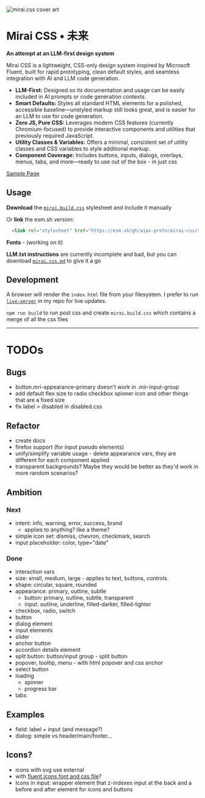 ![mirai.css cover art](./assets/Mirai-未来-css-Cover.svg)

# Mirai CSS • 未来

**An attempt at an LLM-first design system**

Mirai CSS is a lightweight, CSS-only design system inspired by Microsoft Fluent, built for rapid prototyping, clean default styles, and seamless integration with AI and LLM code generation. 

- **LLM-First:** Designed so its documentation and usage can be easily included in AI prompts or code generation contexts.
- **Smart Defaults:** Styles all standard HTML elements for a polished, accessible baseline—unstyled markup still looks great, and is easier for an LLM to use for code generation.
- **Zero JS, Pure CSS:** Leverages modern CSS features (currently Chromium-focused) to provide interactive components and utilities that previously required JavaScript.
- **Utility Classes & Variables:** Offers a minimal, consistent set of utility classes and CSS variables to style additional markup.
- **Component Coverage:** Includes buttons, inputs, dialogs, overlays, menus, tabs, and more—ready to use out of the box - in just css

[Sample Page](https://aipx-proto.github.io/mirai-css)

## Usage

**Download** the [`mirai.build.css`](./styles/mirai.build.css) stylesheet and include it manually

Or **link** the esm.sh version:
```html
  <link rel="stylesheet" href="https://esm.sh/gh/aipx-proto/mirai-css/styles/mirai.build.css?raw" />
```

**Fonts** - (working on it)

**LLM.txt instructions** are currently incomplete and bad, but you can download [`mirai.css.md`](./styles/mirai.css.md) to give it a go

## Development

A browser will render the `index.html` file from your filesystem. I prefer to run [`live-server`](https://www.npmjs.com/package/live-server) in my repo for live updates.

`npm run build` to run post css and create `mirai.build.css` which contains a merge of all the css files

---

# TODOs

## Bugs
- button.mri-appearance-primary doesn't work in .mir-input-group
- add default flex size to radio checkbox spinner icon and other things that are a fixed size
- fix label > disabled in disabled.css

## Refactor
- create docs
- firefox support (for input pseudo elements)
- unify/simplify variable usage - delete appearance vars, they are different for each component applied
- transparent backgrounds? Maybe they would be better as they'd work in more random scenarios?

## Ambition

### Next
- intent: info, warning, error, success, brand
  - applies to anything? like a theme?
- simple icon set: dismiss, chevron, checkmark, search
- input placeholder: color, type="date"

### Done
- interaction vars
- size: small, medium, large - applies to text, buttons, controls. 
- shape: circular, square, rounded
- appearance: primary, outline, subtle
  - button: primary, outline, subtle, transparent
  - input: outline, underline, filled-darker, filled-lighter
- checkbox, radio, switch
- button 
- dialog element
- input elements
- slider
- anchor button
- accordion details element
- split button: button/input group - split button
- popover, tooltip, menu - with html popover and css anchor
- select button
- loading
  - spinner
  - progress bar
- tabs

## Examples
- field: label + input (and message?)
- dialog: simple vs header/main/footer...

## Icons?
- icons with svg use external
- with [fluent icons font and css file](https://github.com/microsoft/fluentui-system-icons/blob/cd860cfdb9c60f6b731f6164b21e04909b23178e/fonts/FluentSystemIcons-Resizable.css)?
- Icons in input: wrapper element that z-indexes input at the back and a before and after element for icons and buttons

